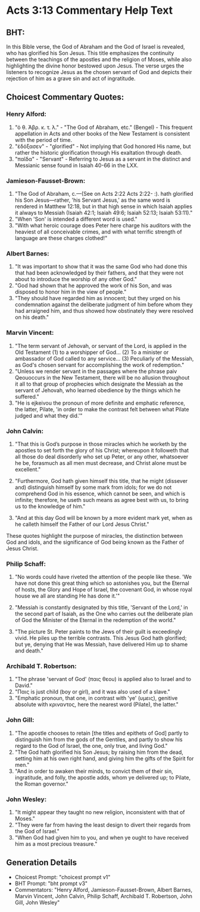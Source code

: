 # Acts 3:13 Commentary Help Text

## BHT:
In this Bible verse, the God of Abraham and the God of Israel is revealed, who has glorified his Son Jesus. This title emphasizes the continuity between the teachings of the apostles and the religion of Moses, while also highlighting the divine honor bestowed upon Jesus. The verse urges the listeners to recognize Jesus as the chosen servant of God and depicts their rejection of him as a grave sin and act of ingratitude.

## Choicest Commentary Quotes:
### Henry Alford:
1. "ὁ θ. Ἀβρ. κ. τ. λ." - "The God of Abraham, etc." (Bengel) - This frequent appellation in Acts and other books of the New Testament is consistent with the period of time.
2. "ἐδόξασεν" - "glorified" - Not implying that God honored His name, but rather the historic glorification through His exaltation through death.
3. "παῖδα" - "Servant" - Referring to Jesus as a servant in the distinct and Messianic sense found in Isaiah 40-66 in the LXX.

### Jamieson-Fausset-Brown:
1. "The God of Abraham, c.—(See on Acts 2:22 Acts 2:22- :). hath glorified his Son Jesus—rather, 'his Servant Jesus,' as the same word is rendered in Matthew 12:18, but in that high sense in which Isaiah applies it always to Messiah (Isaiah 42:1; Isaiah 49:6; Isaiah 52:13; Isaiah 53:11)."
2. "When 'Son' is intended a different word is used."
3. "With what heroic courage does Peter here charge his auditors with the heaviest of all conceivable crimes, and with what terrific strength of language are these charges clothed!"

### Albert Barnes:
1. "It was important to show that it was the same God who had done this that had been acknowledged by their fathers, and that they were not about to introduce the worship of any other God." 
2. "God had shown that he approved the work of his Son, and was disposed to honor him in the view of people." 
3. "They should have regarded him as innocent; but they urged on his condemnation against the deliberate judgment of him before whom they had arraigned him, and thus showed how obstinately they were resolved on his death."

### Marvin Vincent:
1. "The term servant of Jehovah, or servant of the Lord, is applied in the Old Testament (1) to a worshipper of God... (2) To a minister or ambassador of God called to any service... (3) Peculiarly of the Messiah, as God's chosen servant for accomplishing the work of redemption." 
2. "Unless we render servant in the passages where the phrase paiv Qeouoccurs in the New Testament, there will be no allusion throughout it all to that group of prophecies which designate the Messiah as the servant of Jehovah, who learned obedience by the things which he suffered."
3. "He is ejkeivou the pronoun of more definite and emphatic reference, the latter, Pilate, 'in order to make the contrast felt between what Pilate judged and what they did.'"

### John Calvin:
1. "That this is God’s purpose in those miracles which he worketh by the apostles to set forth the glory of his Christ; whereupon it followeth that all those do deal disorderly who set up Peter, or any other, whatsoever he be, forasmuch as all men must decrease, and Christ alone must be excellent." 

2. "Furthermore, God hath given himself this title, that he might (dissever and) distinguish himself by some mark from idols; for we do not comprehend God in his essence, which cannot be seen, and which is infinite; therefore, he useth such means as agree best with us, to bring us to the knowledge of him."

3. "And at this day God will be known by a more evident mark yet, when as he calleth himself the Father of our Lord Jesus Christ."

These quotes highlight the purpose of miracles, the distinction between God and idols, and the significance of God being known as the Father of Jesus Christ.

### Philip Schaff:
1. "No words could have riveted the attention of the people like these. 'We have not done this great thing which so astonishes you, but the Eternal of hosts, the Glory and Hope of Israel, the covenant God, in whose royal house we all are standing He has done it.'" 

2. "Messiah is constantly designated by this title, 'Servant of the Lord,' in the second part of Isaiah, as the One who carries out the deliberate plan of God the Minister of the Eternal in the redemption of the world." 

3. "The picture St. Peter paints to the Jews of their guilt is exceedingly vivid. He piles up the terrible contrasts. This Jesus God hath glorified; but ye, denying that He was Messiah, have delivered Him up to shame and death."

### Archibald T. Robertson:
1. "The phrase 'servant of God' (παις θεου) is applied also to Israel and to David." 
2. "Παις is just child (boy or girl), and it was also used of a slave." 
3. "Emphatic pronoun, that one, in contrast with 'ye' (υμεις), genitive absolute with κριναντος, here the nearest word (Pilate), the latter."

### John Gill:
1. "The apostle chooses to retain [the titles and epithets of God] partly to distinguish him from the gods of the Gentiles, and partly to show his regard to the God of Israel, the one, only true, and living God." 
2. "The God hath glorified his Son Jesus; by raising him from the dead, setting him at his own right hand, and giving him the gifts of the Spirit for men." 
3. "And in order to awaken their minds, to convict them of their sin, ingratitude, and folly, the apostle adds, whom ye delivered up; to Pilate, the Roman governor."

### John Wesley:
1. "It might appear they taught no new religion, inconsistent with that of Moses."
2. "They were far from having the least design to divert their regards from the God of Israel."
3. "When God had given him to you, and when ye ought to have received him as a most precious treasure."


## Generation Details
- Choicest Prompt: "choicest prompt v1"
- BHT Prompt: "bht prompt v3"
- Commentators: "Henry Alford, Jamieson-Fausset-Brown, Albert Barnes, Marvin Vincent, John Calvin, Philip Schaff, Archibald T. Robertson, John Gill, John Wesley"
